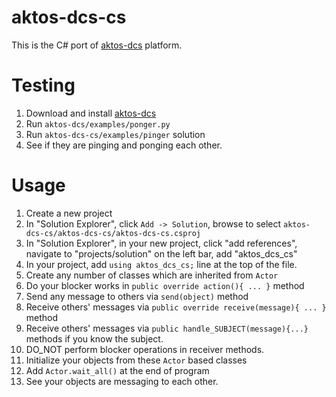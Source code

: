 # aktos-dcs-cs

This is the C# port of [aktos-dcs](https://github.com/ceremcem/aktos-dcs) platform. 

# Testing 

1. Download and install [aktos-dcs](https://github.com/ceremcem/aktos-dcs)
2. Run `aktos-dcs/examples/ponger.py`
3. Run `aktos-dcs-cs/examples/pinger` solution
4. See if they are pinging and ponging each other. 

# Usage

1. Create a new project 
2. In "Solution Explorer", click `Add -> Solution`, browse to select `aktos-dcs-cs/aktos-dcs-cs/aktos-dcs-cs.csproj`
3. In "Solution Explorer", in your new project, click "add references", navigate to "projects/solution" on the left bar, add "aktos_dcs_cs"
4. In your project, add `using aktos_dcs_cs;` line at the top of the file. 
5. Create any number of classes which are inherited from `Actor`
6. Do your blocker works in `public override action(){ ... }` method
7. Send any message to others via `send(object)` method
8. Receive others' messages via `public override receive(message){ ... }` method
9. Receive others' messages via `public handle_SUBJECT(message){...}` methods if you know the subject. 
10. DO_NOT perform blocker operations in receiver methods. 
11. Initialize your objects from these `Actor` based classes
12. Add `Actor.wait_all()` at the end of program
13. See your objects are messaging to each other. 

